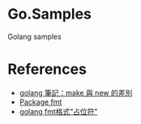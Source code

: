 # Go.Samples
Golang samples



# References

- [golang 筆記：make 與 new 的差別](https://medium.com/d-d-mag/golang-%E7%AD%86%E8%A8%98-make-%E8%88%87-new-%E7%9A%84%E5%B7%AE%E5%88%A5-68b05c7ce016)
- [Package fmt](https://golang.org/pkg/fmt/)
- [golang fmt格式“占位符”](https://studygolang.com/articles/2644)